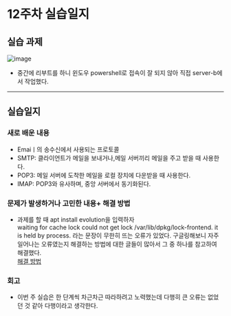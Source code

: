 # 12주차 실습일지    
## 실습 과제    
![image](https://user-images.githubusercontent.com/80257523/119402889-8ac58f80-bd18-11eb-8647-38244a4f4be6.png)    

* 중간에 리부트를 하니 윈도우 powershell로 접속이 잘 되지 않아 직접 server-b에서 작업했다.    
- - -
## 실습일지  

### 새로 배운 내용    
* Emaiㅣ의 송수신에서 사용되는 프로토콜    
* SMTP: 클라이언트가 메일을 보내거나,메일 서버끼리 메일을 주고 받을 때 사용한다.    
* POP3: 메일 서버에 도착한 메일을 로컬 장치에 다운받을 때 사용한다.    
* IMAP: POP3와 유사하며, 중앙 서버에서 동기화된다.       

### 문제가 발생하거나 고민한 내용+ 해결 방법  
* 과제를 할 때 apt install evolution을 입력하자     
waiting for cache lock could not get lock /var/lib/dpkg/lock-frontend. it is held by process. 라는 문장이 무한히 뜨는 오류가 있었다. 구글링해보니 자주 일어나는 오류였는지 해결하는 방법에 대한 글들이 많아서 그 중 하나를 참고하여 해결했다.    
[해결 방법](https://kgu0724.tistory.com/71)    

### 회고    
* 이번 주 실습은 한 단계씩 차근차근 따라하려고 노력했는데 다행히 큰 오류는 없었던 것 같아 다행이라고 생각한다.    

